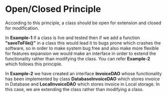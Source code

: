 # Open/Closed Principle

According to this principle, a class should be open for extension and closed for modification.

In **Example-1** if a class is live and tested then if we add a function **"saveToFile()"** in a class this would lead it to bugs prone which crashes the software, so in order to make system bug free and also make more flexible for features expansion we would make an interface in order to extend the functionality rather than modifying the class. You can refer **Example-2** which follows this principle.

In **Example-2** we have created an interface **InvoiceDAO** whose functionality has been implemented by class **DatabaseInvoiceDAO** which stores invoice in Database and **LocalInvoiceDAO** which stores invoice in Local storage. In this case, we are extending the class rather than modifying a class.